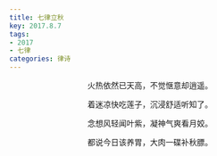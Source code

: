 ```yaml
---
title: 七律立秋
key: 2017.8.7
tags: 
- 2017
- 七律
categories: 律诗
---
```


<p align="center">火热依然已天高，不觉惬意却逍遥。
</p>
<p align="center">着迷凉快吃莲子，沉浸舒适听知了。
</p>
<p align="center">念想风轻闻叶紫，凝神气爽看月姣。
</p>
<p align="center">都说今日该养胃，大肉一碟补秋膘。
</p>
